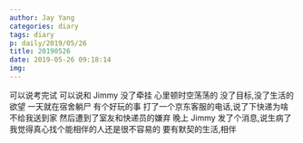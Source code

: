 ```yaml
---
author: Jay Yang
categories: diary
tags: diary
p: daily/2019/05/26
title: 20190526
date: 2019-05-26 09:18:14
img:
---
```


可以说考完试
可以说和 Jimmy 没了牵挂
心里顿时空荡荡的
没了目标,没了生活的欲望
一天就在宿舍躺尸
有个好玩的事
打了一个京东客服的电话,说了下快递为啥不给我送到家
然后遭到了室友和快递员的嫌弃
晚上 Jimmy 发了个消息,说生病了
我觉得真心找个能相伴的人还是很不容易的
要有默契的生活,相伴
